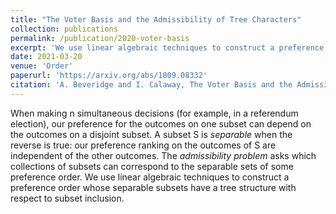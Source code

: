 ```yaml
---
title: "The Voter Basis and the Admissibility of Tree Characters"
collection: publications
permalink: /publication/2020-voter-basis
excerpt: 'We use linear algebraic techniques to construct a preference order whose separable subsets have a tree structure with respect to subset inclusion.'
date: 2021-03-20
venue: 'Order'
paperurl: 'https://arxiv.org/abs/1809.08332'
citation: 'A. Beveridge and I. Calaway, The Voter Basis and the Admissibility of Tree Characters, Order, Vol. 38, No. 1, (2021).'
---
```


When making n simultaneous decisions (for example, in a referendum election), our preference for the outcomes on one subset can depend on the outcomes on a disjoint subset. 
A subset S is <i>separable</i> when the reverse is true: our preference ranking on the outcomes of S are independent of the other outcomes. 
The <i>admissibility problem</i> asks which collections of subsets can correspond to the separable sets of some preference order. 
We use linear algebraic techniques to construct a preference order whose separable subsets have a tree structure with respect to subset inclusion.
